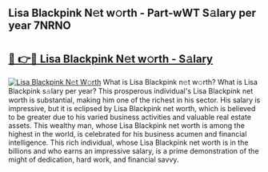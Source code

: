 ## Lisa Blackpink N𝚎t w𝚘rth - Part-wWT S𝚊lary per year 7NRNO

# <h2><a href="http://gc1d39.nevu.top/?p=Lisa+Blackpink">🔗 👉🔴 Lisa Blackpink N𝚎t w𝚘rth - S𝚊lary</a></h2>

[![Lisa Blackpink N𝚎t W𝚘rth](https://i.imgur.com/Oavwk0R.jpeg)](http://gc1d39.nevu.top/?p=Lisa+Blackpink)
What is Lisa Blackpink n𝚎t w𝚘rth? What is Lisa Blackpink s𝚊lary per year?
This prosperous individual's Lisa Blackpink net worth is substantial, making him one of the richest in his sector. His salary is impressive, but it is eclipsed by Lisa Blackpink net worth, which is believed to be greater due to his varied business activities and valuable real estate assets. This wealthy man, whose Lisa Blackpink net worth is among the highest in the world, is celebrated for his business acumen and financial intelligence. This rich individual, whose Lisa Blackpink net worth is in the billions and who earns an impressive salary, is a prime demonstration of the might of dedication, hard work, and financial savvy.
